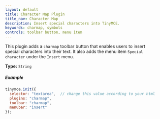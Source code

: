 ```yaml
---
layout: default
title: Character Map Plugin
title_nav: Character Map
description: Insert special characters into TinyMCE.
keywords: charmap, symbols
controls: toolbar button, menu item
---
```


This plugin adds a `charmap` toolbar button that enables users to insert special characters into their text. It also adds the menu item `Special character` under the `Insert` menu.

**Type:** `String`

##### Example

```js
tinymce.init({
  selector: "textarea",  // change this value according to your html
  plugins: "charmap",
  toolbar: "charmap",
  menubar: "insert"
});
```
